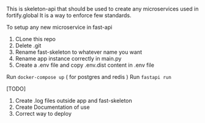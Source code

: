 This is skeleton-api that should be used to create any microservices used in fortify.global
It is a way to enforce few standards.

To setup any new microservice in fast-api 
1) CLone this repo
2) Delete .git
3) Rename fast-skeleton to whatever name you want
4) Rename app instance correctly in main.py
5) Create a .env file and copy .env.dist content in .env file

Run ```docker-compose up``` ( for postgres and redis )
Run ```fastapi run```

[TODO] 
1) Create .log files outside app and fast-skeleton
2) Create Documentation of use
3) Correct way to deploy


